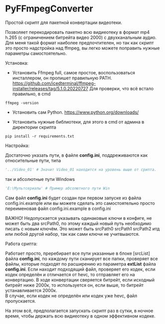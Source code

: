# PyFFmpegConverter
Простой скрипт для пакетной конвертации видеотеки.

Позволяет перекодировать пакетно всю видиеотеку в формат mp4 h.265 (с ограничением битрейта видео 2000) с двухканальным аудио.
Для меня такой формат наиболее предпочтителен, но так как скрипт это просто надстройка над ffmpeg, вы легко можете поправить нужные параметры самостоятельно. 

Установка:
- Установить Ffmpeg full, самое простое, воспользоваться инсталлером, он пропишет правильную PATH.
https://github.com/icedterminal/ffmpeg-installer/releases/tag/5.1.0.20220727
Для проверки, что всё встало правильно, в cmd
```commandline
ffmpeg -version
```

- Установить сам Python. https://www.python.org/downloads/

- Установить нужные библиотеки, для этого в cmd от админа в директории скрипта
```commandline
pip install -r requirements.txt
```

Настройка:

Достаточно указать пути, в файле **config.ini**, поддреживаются как относительные пути, типа
```python
'../Video_01' # Значит Video_01 находится на уровень выше от срипта.
```
так и абсолютные пути Windows
```python
'E:\Мультсериалы' # Пример абсолютного пути Win 
```
Сам файл **config.ini** будет создан при первом запуске из файла config.ini.example или вы можете сделать это самостоятельно просто переименовав файл config.ini.example в config.ini

ВАЖНО! Недопускается указывать одинаковые ключи в конфиге, не может быть два srcPath0, по этому каждый новый путь необходимо писать с новым ключём. Это может быть srcPath0 srcPath1 srcPath2 итд или любой другой набор, так как сами ключи не учитвыаются. 

Работа срипта:

Работает просто, преребирает все пути указанные в блоке [srcList] файла **config.ini**, по каждому пути сканирует все папки, проверяет все файлы, которые подходят по расширению из параметра **extList** файла **config.ini**.
Если находит подходящий файл, проверяет его кодек, если кодек определён и отличается от hevc, то отправляет его на конвертацию. В ходе конвертации сверяется битрейт, если исходный битрейт ниже 2000к, то используется он, если выше, то битрейт устанавливается 2000к.   
В случае, если кодек не определён или кодек уже hevc, файл пропускается. 

На этом всё, предполагается запускать скрипт раз в сутки, в ночное время, чтобы держать всю видиеотеку в одном эффективном кодеке.  